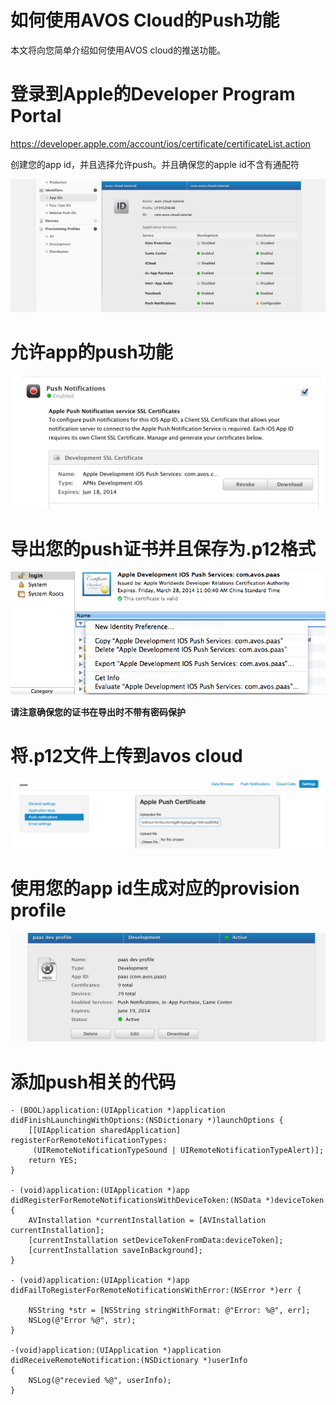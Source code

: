 # 如何使用AVOS  Cloud的Push功能

本文将向您简单介绍如何使用AVOS cloud的推送功能。


# 登录到Apple的Developer Program Portal

https://developer.apple.com/account/ios/certificate/certificateList.action


创建您的app id，并且选择允许push。并且确保您的apple id不含有通配符

![Apple Developer Program Portal](images/push-apple-developer-port.png)

# 允许app的push功能

![Enable push](images/enable-push.png)

# 导出您的push证书并且保存为.p12格式 

![Export push certification](images/export-certification.png)

**请注意确保您的证书在导出时不带有密码保护**

# 将.p12文件上传到avos cloud

![upload push certification](images/upload-push-certifcation.png)

# 使用您的app id生成对应的provision profile

![dev profile](images/dev-profile.png)

# 添加push相关的代码

```
- (BOOL)application:(UIApplication *)application didFinishLaunchingWithOptions:(NSDictionary *)launchOptions {
    [[UIApplication sharedApplication] registerForRemoteNotificationTypes:
     (UIRemoteNotificationTypeSound | UIRemoteNotificationTypeAlert)];
    return YES;
}

- (void)application:(UIApplication *)app didRegisterForRemoteNotificationsWithDeviceToken:(NSData *)deviceToken {
    AVInstallation *currentInstallation = [AVInstallation currentInstallation];
    [currentInstallation setDeviceTokenFromData:deviceToken];
    [currentInstallation saveInBackground];
}

- (void)application:(UIApplication *)app didFailToRegisterForRemoteNotificationsWithError:(NSError *)err {
    
    NSString *str = [NSString stringWithFormat: @"Error: %@", err];
    NSLog(@"Error %@", str);
}

-(void)application:(UIApplication *)application didReceiveRemoteNotification:(NSDictionary *)userInfo
{
    NSLog(@"recevied %@", userInfo);
}

```


